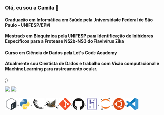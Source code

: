 ### Olá, eu sou a Camila 👋

#### Graduação em Informática em Saúde pela Universidade Federal de São Paulo - UNIFESP/EPM
#### Mestrado em Bioquímica pela UNIFESP para Identificação de Inibidores Específicos para a Protease NS2b-NS3 do Flavivírus Zika
#### Curso em Ciência de Dados pela Let's Code Academy
#### Atualmente sou Cientista de Dados e trabalho com Visão computacional e Machine Learning para rastreamento ocular.

;)

<div>
  <a href="https://beacons.ai/camiladi">
    <img height="180em" src="https://github-readme-stats.vercel.app/api?username=camiladi&theme=dark&count_private=true&show_icons=true&show_all_commits=true"/>
    <img height="180em" src="https://github-readme-stats.vercel.app/api/top-langs/?username=camiladi&layout=compact&langs_count=10&theme=dark"/>
</div>
 
<div style="display: inline_block"><br>
  <img align="center" alt="camila-bash" height="40" width="40" src="https://github.com/devicons/devicon/blob/master/icons/bash/bash-original.svg"/>
  <img align="center" alt="camila-python" height="40" width="40" src="https://github.com/devicons/devicon/blob/master/icons/python/python-original.svg"/>
  <img align="center" alt="camila-flask" height="40" width="40" src="https://github.com/devicons/devicon/blob/master/icons/flask/flask-original.svg"/>
  <img align="center" alt="camila-gimp" height="40" width="40" src="https://github.com/devicons/devicon/blob/master/icons/gimp/gimp-original.svg"/>
  <img align="center" alt="camila-git" height="40" width="40" src="https://github.com/devicons/devicon/blob/master/icons/git/git-original.svg"/>
  <img align="center" alt="camila-github" height="40" width="40" src="https://github.com/devicons/devicon/blob/master/icons/github/github-original.svg"/>
  <img align="center" alt="camila-heroku" height="40" width="40" src="https://github.com/devicons/devicon/blob/master/icons/heroku/heroku-original.svg"/>
  <img align="center" alt="camila-jupyter" height="40" width="40" src="https://github.com/devicons/devicon/blob/master/icons/jupyter/jupyter-original.svg"/>
  <img align="center" alt="camila-ubuntu" height="40" width="40" src="https://github.com/devicons/devicon/blob/master/icons/ubuntu/ubuntu-plain.svg"/>
  <img align="center" alt="camila-vscode" height="40" width="40" src="https://github.com/devicons/devicon/blob/master/icons/vscode/vscode-original.svg"/>
</div>
  
                                                            
